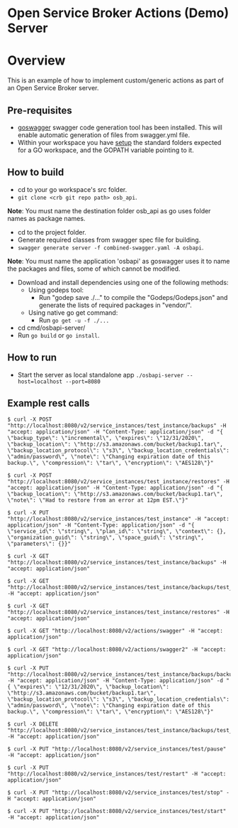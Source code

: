 Open Service Broker Actions (Demo) Server
====

# Overview

This is an example of how to implement custom/generic actions as part of an Open Service Broker server.

## Pre-requisites
* [goswagger](https://goswagger.io/) swagger code generation tool has been installed. This will enable automatic generation of files from swagger.yml file.
* Within your workspace you have [setup](https://golang.org/doc/code.html) the standard folders expected for a GO workspace, and the GOPATH variable pointing to it.

## How to build
* cd to your go workspace's src folder.
* `git clone <crb git repo path> osb_api`.

**Note**: You must name the destination folder osb_api as go uses folder names as package names.
* cd to the project folder.
* Generate required classes from swagger spec file for building.
* `swagger generate server -f combined-swagger.yaml -A osbapi`.

**Note**: You must name the application 'osbapi' as goswagger uses it to name the packages and files, some of which cannot be modified.
* Download and install dependencies using one of the following methods:
  * Using godeps tool:
    * Run "godep save ./..." to compile the "Godeps/Godeps.json" and generate the lists of required packages in "vendor/".
  * Using native go get command:
    * Run `go get -u -f ./...`
* cd cmd/osbapi-server/
* Run `go build` or `go install`.

## How to run
* Start the server as local standalone app `./osbapi-server --host=localhost --port=8080`


## Example rest calls


```
$ curl -X POST "http://localhost:8080/v2/service_instances/test_instance/backups" -H "accept: application/json" -H "Content-Type: application/json" -d "{ \"backup_type\": \"incremental\", \"expires\": \"12/31/2020\", \"backup_location\": \"http://s3.amazonaws.com/bucket/backup1.tar\", \"backup_location_protocol\": \"s3\", \"backup_location_credentials\": \"admin/password\", \"note\": \"Changing expiration date of this backup.\", \"compression\": \"tar\", \"encryption\": \"AES128\"}"
```

```
$ curl -X POST "http://localhost:8080/v2/service_instances/test_instance/restores" -H "accept: application/json" -H "Content-Type: application/json" -d "{ \"backup_location\": \"http://s3.amazonaws.com/bucket/backup1.tar\", \"note\": \"Had to restore from an error at 12pm EST.\"}"
```

```
$ curl -X PUT "http://localhost:8080/v2/service_instances/test_instance" -H "accept: application/json" -H "Content-Type: application/json" -d "{ \"service_id\": \"string\", \"plan_id\": \"string\", \"context\": {}, \"organization_guid\": \"string\", \"space_guid\": \"string\", \"parameters\": {}}"
```

```
$ curl -X GET "http://localhost:8080/v2/service_instances/test_instance/backups" -H "accept: application/json"
```

```
$ curl -X GET "http://localhost:8080/v2/service_instances/test_instance/backups/test_backup" -H "accept: application/json"
```

```
$ curl -X GET "http://localhost:8080/v2/service_instances/test_instance/restores" -H "accept: application/json"
```

```
$ curl -X GET "http://localhost:8080/v2/actions/swagger" -H "accept: application/json"
```

```
$ curl -X GET "http://localhost:8080/v2/actions/swagger2" -H "accept: application/json"
```

```
$ curl -X PUT "http://localhost:8080/v2/service_instances/test_instance/backups/backup_instance" -H "accept: application/json" -H "Content-Type: application/json" -d "{ \"expires\": \"12/31/2020\", \"backup_location\": \"http://s3.amazonaws.com/bucket/backup1.tar\", \"backup_location_protocol\": \"s3\", \"backup_location_credentials\": \"admin/password\", \"note\": \"Changing expiration date of this backup.\", \"compression\": \"tar\", \"encryption\": \"AES128\"}"
```

```
$ curl -X DELETE "http://localhost:8080/v2/service_instances/test_instance/backups/test_backup" -H "accept: application/json"
```

```
$ curl -X PUT "http://localhost:8080/v2/service_instances/test/pause" -H "accept: application/json"
```

```
$ curl -X PUT "http://localhost:8080/v2/service_instances/test/restart" -H "accept: application/json"
```

```
$ curl -X PUT "http://localhost:8080/v2/service_instances/test/stop" -H "accept: application/json"
```

```
$ curl -X PUT "http://localhost:8080/v2/service_instances/test/start" -H "accept: application/json"
```